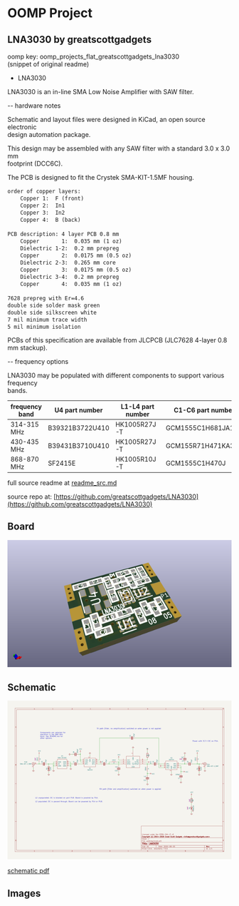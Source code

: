 # OOMP Project  
## LNA3030  by greatscottgadgets  
  
oomp key: oomp_projects_flat_greatscottgadgets_lna3030  
(snippet of original readme)  
  
- LNA3030  
  
LNA3030 is an in-line SMA Low Noise Amplifier with SAW filter.  
  
-- hardware notes  
  
Schematic and layout files were designed in KiCad, an open source electronic  
design automation package.  
  
This design may be assembled with any SAW filter with a standard 3.0 x 3.0 mm  
footprint (DCC6C).  
  
The PCB is designed to fit the Crystek SMA-KIT-1.5MF housing.  
  
```  
order of copper layers:  
    Copper 1:  F (front)  
    Copper 2:  In1  
    Copper 3:  In2  
    Copper 4:  B (back)  
  
PCB description: 4 layer PCB 0.8 mm  
    Copper       1:  0.035 mm (1 oz)  
    Dielectric 1-2:  0.2 mm prepreg  
    Copper       2:  0.0175 mm (0.5 oz)  
    Dielectric 2-3:  0.265 mm core  
    Copper       3:  0.0175 mm (0.5 oz)  
    Dielectric 3-4:  0.2 mm prepreg  
    Copper       4:  0.035 mm (1 oz)  
  
7628 prepreg with Er=4.6  
double side solder mask green  
double side silkscreen white  
7 mil minimum trace width  
5 mil minimum isolation  
```  
  
PCBs of this specification are available from JLCPCB (JLC7628 4-layer 0.8 mm stackup).  
  
-- frequency options  
  
LNA3030 may be populated with different components to support various frequency  
bands.  
  
frequency band | U4 part number       | L1-L4 part number | C1-C6 part number  
---------------|----------------------|-------------------|-------------------  
314-315 MHz    | B39321B3722U410      | HK1005R27J-T      | GCM1555C1H681JA16D  
430-435 MHz    | B39431B3710U410      | HK1005R27J-T      | GCM155R71H471KA37D  
868-870 MHz    | SF2415E              | HK1005R10J-T      | GCM1555C1H470J  
  full source readme at [readme_src.md](readme_src.md)  
  
source repo at: [https://github.com/greatscottgadgets/LNA3030](https://github.com/greatscottgadgets/LNA3030)  
## Board  
  
[![working_3d.png](working_3d_600.png)](working_3d.png)  
## Schematic  
  
[![working_schematic.png](working_schematic_600.png)](working_schematic.png)  
  
[schematic pdf](working_schematic.pdf)  
## Images  

